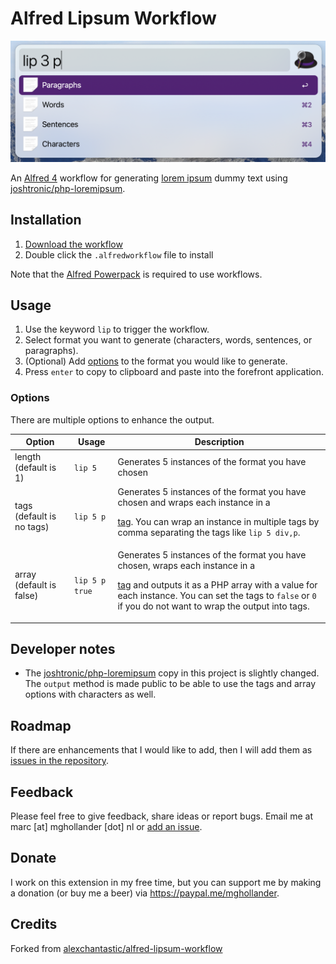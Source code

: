 # Alfred Lipsum Workflow

![Screenshot](screenshot.png)

An [Alfred 4](https://www.alfredapp.com/) workflow for generating [lorem ipsum](https://en.wikipedia.org/wiki/Lorem_ipsum) dummy text using [joshtronic/php-loremipsum](https://github.com/joshtronic/php-loremipsum).

## Installation

1. [Download the workflow](https://github.com/MGHollander/alfred-lipsum-workflow/releases/latest)
2. Double click the `.alfredworkflow` file to install

Note that the [Alfred Powerpack](https://www.alfredapp.com/powerpack/) is required to use workflows.

## Usage

1. Use the keyword `lip` to trigger the workflow.
2. Select format you want to generate (characters, words, sentences, or paragraphs).
3. (Optional) Add [options](#options) to the format you would like to generate.
4. Press `enter` to copy to clipboard and paste into the forefront application.

### Options

There are multiple options to enhance the output.

| Option | Usage | Description |
| --- | --- | --- |
| length (default is 1) | `lip 5` | Generates 5 instances of the format you have chosen |
| tags (default is no tags) | `lip 5 p` | Generates 5 instances of the format you have chosen and wraps each instance in a [<p> tag](https://developer.mozilla.org/en-US/docs/Web/HTML/Element/p). You can wrap an instance in multiple tags by comma separating the tags like `lip 5 div,p`. |
| array (default is false) | `lip 5 p true` | Generates 5 instances of the format you have chosen, wraps each instance in a [<p> tag](https://developer.mozilla.org/en-US/docs/Web/HTML/Element/p) and outputs it as a PHP array with a value for each instance. You can set the tags to `false` or `0` if you do not want to wrap the output into tags. |

## Developer notes

- The [joshtronic/php-loremipsum](https://github.com/joshtronic/php-loremipsum) copy in this project is slightly changed. The `output` method is made public to be able to use the tags and array options with characters as well.

## Roadmap

If there are enhancements that I would like to add, then I will add them as [issues in the repository](https://github.com/MGHollander/alfred-lipsum-workflow/issues).

## Feedback

Please feel free to give feedback, share ideas or report bugs. Email me at marc [at] mghollander [dot] nl or [add an issue](https://github.com/MGHollander/alfred-lipsum-workflow/issues).

## Donate

I work on this extension in my free time, but you can support me by making a donation (or buy me a beer) via <https://paypal.me/mghollander>.

## Credits

Forked from [alexchantastic/alfred-lipsum-workflow](https://github.com/alexchantastic/alfred-lipsum-workflow)
